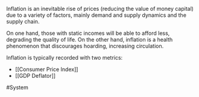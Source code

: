 Inflation is an inevitable rise of prices (reducing the value of money capital) due to a variety of factors, mainly demand and supply dynamics and the supply chain.

On one hand, those with static incomes will be able to afford less, degrading the quality of life. On the other hand, inflation is a health phenomenon that discourages hoarding, increasing circulation.

Inflation is typically recorded with two metrics:
- [[Consumer Price Index]]
- [[GDP Deflator]]

#System 